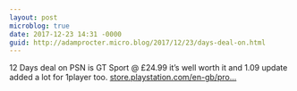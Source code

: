```yaml
---
layout: post
microblog: true
date: 2017-12-23 14:31 -0000
guid: http://adamprocter.micro.blog/2017/12/23/days-deal-on.html
---
```

12 Days deal on PSN is GT Sport @ £24.99 it’s well worth it and 1.09 update added a lot for 1player too. [store.playstation.com/en-gb/pro...](https://store.playstation.com/en-gb/product/EP9001-CUSA02168_00-GTSPORT000000000?emcid=so-st-127149)
